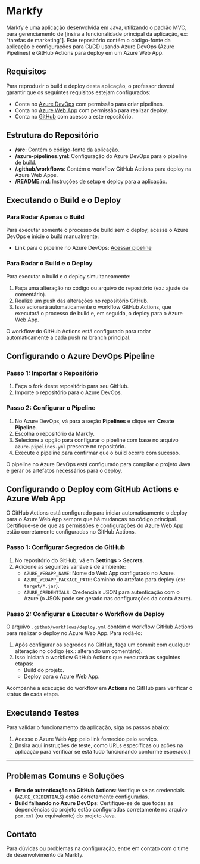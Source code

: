 # Markfy

Markfy é uma aplicação desenvolvida em Java, utilizando o padrão MVC, para gerenciamento de [insira a funcionalidade principal da aplicação, ex: "tarefas de marketing"]. Este repositório contém o código-fonte da aplicação e configurações para CI/CD usando Azure DevOps (Azure Pipelines) e GitHub Actions para deploy em um Azure Web App.

## Requisitos

Para reproduzir o build e deploy desta aplicação, o professor deverá garantir que os seguintes requisitos estejam configurados:

- Conta no [Azure DevOps](https://azure.microsoft.com/services/devops/) com permissão para criar pipelines.
- Conta no [Azure Web App](https://azure.microsoft.com/services/app-service/web/) com permissão para realizar deploy.
- Conta no [GitHub](https://github.com/) com acesso a este repositório.

## Estrutura do Repositório

- **/src**: Contém o código-fonte da aplicação.
- **/azure-pipelines.yml**: Configuração do Azure DevOps para o pipeline de build.
- **/.github/workflows**: Contém o workflow GitHub Actions para deploy na Azure Web Apps.
- **/README.md**: Instruções de setup e deploy para a aplicação.

## Executando o Build e o Deploy

### Para Rodar Apenas o Build

Para executar somente o processo de build sem o deploy, acesse o Azure DevOps e inicie o build manualmente:

- Link para o pipeline no Azure DevOps: [Acessar pipeline](https://dev.azure.com/brunofbpaula-fiap/AulaDevops/_build)

### Para Rodar o Build e o Deploy

Para executar o build e o deploy simultaneamente:

1. Faça uma alteração no código ou arquivo do repositório (ex.: ajuste de comentário).
2. Realize um push das alterações no repositório GitHub.
3. Isso acionará automaticamente o workflow GitHub Actions, que executará o processo de build e, em seguida, o deploy para o Azure Web App.

O workflow do GitHub Actions está configurado para rodar automaticamente a cada push na branch principal.

## Configurando o Azure DevOps Pipeline

### Passo 1: Importar o Repositório

1. Faça o fork deste repositório para seu GitHub.
2. Importe o repositório para o Azure DevOps.

### Passo 2: Configurar o Pipeline

1. No Azure DevOps, vá para a seção **Pipelines** e clique em **Create Pipeline**.
2. Escolha o repositório da Markfy.
3. Selecione a opção para configurar o pipeline com base no arquivo `azure-pipelines.yml` presente no repositório.
4. Execute o pipeline para confirmar que o build ocorre com sucesso.

O pipeline no Azure DevOps está configurado para compilar o projeto Java e gerar os artefatos necessários para o deploy.

## Configurando o Deploy com GitHub Actions e Azure Web App

O GitHub Actions está configurado para iniciar automaticamente o deploy para o Azure Web App sempre que há mudanças no código principal. Certifique-se de que as permissões e configurações do Azure Web App estão corretamente configuradas no GitHub Actions.

### Passo 1: Configurar Segredos do GitHub

1. No repositório do GitHub, vá em **Settings** > **Secrets**.
2. Adicione as seguintes variáveis de ambiente:
   - `AZURE_WEBAPP_NAME`: Nome do Web App configurado no Azure.
   - `AZURE_WEBAPP_PACKAGE_PATH`: Caminho do artefato para deploy (ex: `target/*.jar`).
   - `AZURE_CREDENTIALS`: Credenciais JSON para autenticação com o Azure (o JSON pode ser gerado nas configurações da conta Azure).

### Passo 2: Configurar e Executar o Workflow de Deploy

O arquivo `.github/workflows/deploy.yml` contém o workflow GitHub Actions para realizar o deploy no Azure Web App. Para rodá-lo:

1. Após configurar os segredos no GitHub, faça um commit com qualquer alteração no código (ex.: alterando um comentário).
2. Isso iniciará o workflow GitHub Actions que executará as seguintes etapas:
   - Build do projeto.
   - Deploy para o Azure Web App.

Acompanhe a execução do workflow em **Actions** no GitHub para verificar o status de cada etapa.

## Executando Testes

Para validar o funcionamento da aplicação, siga os passos abaixo:

1. Acesse o Azure Web App pelo link fornecido pelo serviço.
2. [Insira aqui instruções de teste, como URLs específicas ou ações na aplicação para verificar se está tudo funcionando conforme esperado.]

---

## Problemas Comuns e Soluções

- **Erro de autenticação no GitHub Actions**: Verifique se as credenciais (`AZURE_CREDENTIALS`) estão corretamente configuradas.
- **Build falhando no Azure DevOps**: Certifique-se de que todas as dependências do projeto estão configuradas corretamente no arquivo `pom.xml` (ou equivalente) do projeto Java.

## Contato

Para dúvidas ou problemas na configuração, entre em contato com o time de desenvolvimento da Markfy.
